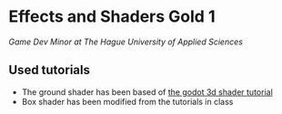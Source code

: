 # Effects and Shaders Gold 1
_Game Dev Minor at The Hague University of Applied Sciences_

## Used tutorials
- The ground shader has been based of [the godot 3d shader tutorial](https://docs.godotengine.org/en/4.4/tutorials/shaders/your_first_shader/your_first_3d_shader.html)
- Box shader has been modified from the tutorials in class